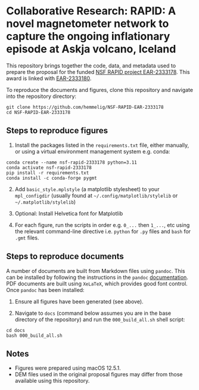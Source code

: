 # Collaborative Research: RAPID: A novel magnetometer network to capture the ongoing inflationary episode at Askja volcano, Iceland

This repository brings together the code, data, and metadata used to prepare the proposal for the funded [NSF RAPID project EAR-2333178](https://www.nsf.gov/awardsearch/showAward?AWD_ID=2333178). This award is linked with [EAR-2333180](https://www.nsf.gov/awardsearch/showAward?AWD_ID=2333180).

To reproduce the documents and figures, clone this repository and navigate into the repository directory:

```
git clone https://github.com/hemmelig/NSF-RAPID-EAR-2333178
cd NSF-RAPID-EAR-2333178
```

## Steps to reproduce figures
1. Install the packages listed in the `requirements.txt` file, either manually, or using a virtual environment management system e.g. conda:

```
conda create --name nsf-rapid-2333178 python=3.11
conda activate nsf-rapid-2333178
pip install -r requirements.txt
conda install -c conda-forge pygmt
```

2. Add `basic_style.mplstyle` (a matplotlib stylesheet) to your `mpl_configdir` (usually found at `~/.config/matplotlib/stylelib` or `~/.matplotlib/stylelib`)

3. Optional: Install Helvetica font for Matplotlib

4. For each figure, run the scripts in order e.g. `0_...` then `1_...`, etc using the relevant command-line directive i.e. `python` for `.py` files and `bash` for `.gmt` files.

## Steps to reproduce documents
A number of documents are built from Markdown files using `pandoc`. This can be installed by following the instructions in the `pandoc` [documentation](https://pandoc.org/installing.html). PDF documents are built using `XeLaTeX`, which provides good font control. Once `pandoc` has been installed:

1. Ensure all figures have been generated (see above).

2. Navigate to `docs` (command below assumes you are in the base directory of the repository) and run the `000_build_all.sh` shell script:

```
cd docs
bash 000_build_all.sh
```

## Notes
- Figures were prepared using macOS 12.5.1.
- DEM files used in the original proposal figures may differ from those available using this repository.
